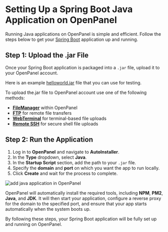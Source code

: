 # Setting Up a Spring Boot Java Application on OpenPanel

Running Java applications on OpenPanel is simple and efficient. Follow the steps below to get your [Spring Boot](https://spring.io/projects/spring-boot) application up and running.

## Step 1: Upload the .jar File

Once your Spring Boot application is packaged into a `.jar` file, upload it to your OpenPanel account.

Here is an example [helloworld.jar](https://github.com/stefanpejcic/OpenPanel/tree/main/applications/java) file that you can use for testing.

To upload the.jar file to OpenPanel account use one of the following methods:
- [**FileManager**](/docs/panel/files/#upload-files) within OpenPanel
- [**FTP**](/docs/panel/files/FTP/) for remote file transfers
- [**WebTerminal**](/docs/panel/advanced/terminal/) for terminal-based file uploads
- [**Remote SSH**](/docs/panel/advanced/ssh/) for secure shell file uploads

## Step 2: Run the Application

1. Log in to **OpenPanel** and navigate to **AutoInstaller**.
2. In the **Type** dropdown, select **Java**.
3. In the **Startup Script** section, add the path to your `.jar` file.
4. Specify the **domain** and **port** on which you want the app to run locally.
5. Click **Create** and wait for the process to complete.

![add java application in OpenPanel](/img/panel/v1/applications/add_java_app.png)

OpenPanel will automatically install the required tools, including **NPM**, **PM2**, **Java**, and **JDK**. It will then start your application, configure a reverse proxy for the domain to the specified port, and ensure that your app starts automatically when the system boots up.

By following these steps, your Spring Boot application will be fully set up and running on OpenPanel.
